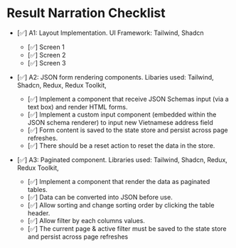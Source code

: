 # Result Narration Checklist

- [✅] A1: Layout Implementation. UI Framework: Tailwind, Shadcn

  - [✅] Screen 1
  - [✅] Screen 2
  - [✅] Screen 3

- [✅] A2: JSON form rendering components. Libaries used: Tailwind, Shadcn, Redux, Redux Toolkit,

  - [✅] Implement a component that receive JSON Schemas input (via a text box) and render HTML forms.
  - [✅] Implement a custom input component (embedded within the JSON schema renderer) to input new Vietnamese address field
  - [✅] Form content is saved to the state store and persist across page refreshes.
  - [✅] There should be a reset action to reset the data in the store.

- [✅] A3: Paginated component. Libraries used: Tailwind, Shadcn, Redux, Redux Toolkit,
  - [✅] Implement a component that render the data as paginated tables.
  - [✅] Data can be converted into JSON before use.
  - [✅] Allow sorting and change sorting order by clicking the table header.
  - [✅] Allow filter by each columns values.
  - [✅] The current page & active filter must be saved to the state store and persist across page refreshes
